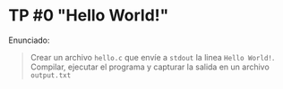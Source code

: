 # TP #0 "Hello World!"

Enunciado:
> Crear un archivo `hello.c` que envíe a `stdout` la linea `Hello World!`. Compilar, ejecutar el programa y capturar la salida
en un archivo `output.txt`
